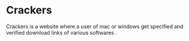 # Crackers
Crackers is a website where a user of mac or windows get specified and verified download links of various softwares .
